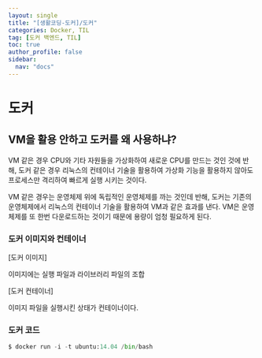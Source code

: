 ```yaml
---
layout: single
title: "[생활코딩-도커]/도커"
categories: Docker, TIL
tag: [도커 백엔드, TIL]
toc: true
author_profile: false
sidebar:
  nav: "docs"
---
```


# 도커

## VM을 활용 안하고 도커를 왜 사용하냐?

VM 같은 경우 CPU와 기타 자원들을 가상화하여 새로운 CPU를 만드는 것인 것에 반해, 도커 같은 경우 리눅스의 컨테이너 기술을 활용하여 가상화 기능을 활용하지 않아도 프로세스만 격리하여 빠르게 실행 시키는 것이다.

VM 같은 경우는 운영체제 위에 독립적인 운영체제를 까는 것인데 반해, 도커는 기존의 운영체제에서 리눅스의 컨테이너 기술을 활용하여 VM과 같은 효과를 낸다. VM은 운영체제를 또 한번 다운로드하는 것이기 때문에 용량이 엄청 필요하게 된다.

### 도커 이미지와 컨테이너

[도커 이미지]

이미지에는 실행 파일과 라이브러리 파일의 조합

[도커 컨테이너]

이미지 파일을 실행시킨 상태가 컨테이너이다.

### 도커 코드

```python
$ docker run -i -t ubuntu:14.04 /bin/bash
```
